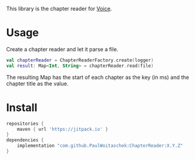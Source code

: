 This library is the chapter reader for [Voice](https://github.com/PaulWoitaschek/Voice/).

# Usage
Create a chapter reader and let it parse a file.

```kotlin
val chapterReader = ChapterReaderFactory.create(logger)
val result: Map<Int, String> = chapterReader.read(file)
```

The resulting Map has the start of each chapter as the key (in ms) and the chapter title as the value.

# Install

```groovy
repositories {
    maven { url 'https://jitpack.io' }
}
dependencies {
    implementation "com.github.PaulWoitaschek:ChapterReader:X.Y.Z"
}
```
